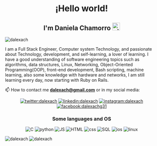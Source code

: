 <h1 align="center">¡Hello world!</h1>
<h2 align='center'>I'm Daniela Chamorro <img src="https://img.icons8.com/color/48/000000/github-2.png" alt="github" height="25" widht="25"/></h2>


<p align="left">
    <img src="https://komarev.com/ghpvc/?username=dalexach" alt="dalexach" />
</p>

 I am a Full Stack Engineer, Computer system Technology, and passionate about Technology, development, and self-learning, a lover of learning. I have a good understanding of software engineering topics such as algorithms, data structures, Linux, Networking, Object-Oriented Programming(OOP), front-end development, Bash scripting, machine learning, also some knowledge with hardware and networks, I am still learning every day, now starting with Ruby on Rails.

📫 How to contact me **dalexach@gmail.com** or in my social media:
<p align="center">
<a href="https://twitter.com/dalexach" target="_blank">
    <img src="https://img.icons8.com/clouds/100/000000/twitter.png" alt="twitter:dalexach" /></a>
<a href="https://linkedin.com/in/dalexach" target="_blank">
    <img src="https://img.icons8.com/clouds/100/000000/linkedin.png" alt="linkedin:dalexach"/></a>
<a href="https://instagram.com/dalexach" target="_blank">
    <img src="https://img.icons8.com/clouds/100/000000/instagram-new--v1.png" alt="instagram:dalexach"/></a>
<a href="https://www.facebook.com/dalexachg31/" target="_blank">
    <img src="https://img.icons8.com/clouds/100/000000/facebook-new.png" alt="facebook:dalexachg31"/>
</a>
</p>

<h3 align="center">Some languages and OS</h3>
<p align="center">
    <img src="https://img.icons8.com/dusk/50/000000/c-programming.png" alt="C"/>
    <img src="https://img.icons8.com/dusk/50/000000/python.png" alt="python"/>
    <img src="https://img.icons8.com/dusk/50/000000/javascript.png" alt="JS"/>
    <img src="https://img.icons8.com/dusk/50/000000/html-5.png" alt="HTML"/>
    <img src="https://img.icons8.com/dusk/50/000000/css3.png" alt="css"/>
    <img src="https://img.icons8.com/dusk/50/000000/sql.png" alt="SQL"/>
    <img src="https://img.icons8.com/dusk/50/000000/mac-logo--v2.png" alt="ios"/>
    <img src="https://img.icons8.com/dusk/50/000000/linux.png" alt="linux" />
</p>
<tr>
    <td>
        <img src="https://github-readme-stats.vercel.app/api/top-langs/?username=dalexach&layout=compact&hide=html" alt="dalexach" />
    </td>
    <td>
        <img src="https://github-readme-stats.vercel.app/api?username=dalexach&show_icons=true" alt="dalexach"/>
    </td>
<tr>

